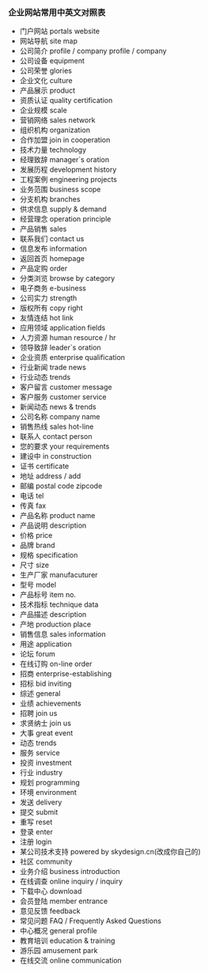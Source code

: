 ### 企业网站常用中英文对照表
- 门户网站 portals website
- 网站导航 site map
- 公司简介 profile / company profile / company
- 公司设备 equipment
- 公司荣誉 glories
- 企业文化 culture
- 产品展示 product
- 资质认证 quality certification
- 企业规模 scale
- 营销网络 sales network
- 组织机构 organization
- 合作加盟 join in cooperation
- 技术力量 technology
- 经理致辞 manager`s oration
- 发展历程 development history
- 工程案例 engineering projects
- 业务范围 business scope
- 分支机构 branches
- 供求信息 supply & demand
- 经营理念 operation principle
- 产品销售 sales
- 联系我们 contact us
- 信息发布 information
- 返回首页 homepage
- 产品定购 order
- 分类浏览 browse by category
- 电子商务 e-business
- 公司实力 strength
- 版权所有 copy right
- 友情连结 hot link
- 应用领域 application fields
- 人力资源 human resource / hr
- 领导致辞 leader`s oration
- 企业资质 enterprise qualification
- 行业新闻 trade news
- 行业动态 trends
- 客户留言 customer message
- 客户服务 customer service
- 新闻动态 news & trends
- 公司名称 company name
- 销售热线 sales hot-line
- 联系人 contact person
- 您的要求 your requirements
- 建设中 in construction
- 证书 certificate
- 地址 address / add
- 邮编 postal code zipcode
- 电话 tel
- 传真 fax
- 产品名称 product name
- 产品说明 description
- 价格 price
- 品牌 brand
- 规格 specification
- 尺寸 size
- 生产厂家 manufacuturer
- 型号 model
- 产品标号 item no.
- 技术指标 technique data
- 产品描述 description
- 产地 production place
- 销售信息 sales information
- 用途 application
- 论坛 forum
- 在线订购 on-line order
- 招商 enterprise-establishing
- 招标 bid inviting
- 综述 general
- 业绩 achievements
- 招聘 join us
- 求贤纳士 join us
- 大事 great event
- 动态 trends
- 服务 service
- 投资 investment
- 行业 industry
- 规划 programming
- 环境 environment
- 发送 delivery
- 提交 submit
- 重写 reset
- 登录 enter
- 注册 login
- 某公司技术支持 powered by skydesign.cn(改成你自己的)
- 社区 community
- 业务介绍 business introduction
- 在线调查 online inquiry / inquiry
- 下载中心 download
- 会员登陆 member entrance
- 意见反馈 feedback
- 常见问题 FAQ / Frequently Asked Questions
- 中心概况 general profile
- 教育培训 education & training
- 游乐园 amusement park
- 在线交流 online communication